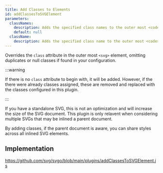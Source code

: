```yaml
---
title: Add Classes to Elements
id: addClassesToSVGElement
parameters:
  classNames:
    description: Adds the specified class names to the outer most <code>&lt;svg&gt;</code> element.
    default: null
  className:
    description: Adds the specified class name to the outer most <code>&lt;svg&gt;</code> element. If <code>classNames</code> is specified, this is ignored.
---
```


<!--@include: ../parts/header.md-->

Overrides the `class` attribute in the outer most `<svg>` element, omitting duplicates or null classes if found in your configuration.

:::warning

If there is no `class` attribute to begin with, it will be added. However, if the there were already classes assigned, these are removed and replaced with the classes configured in this plugin.

:::

If you have a standalone SVG, this is not an optimization and will increase the size of the SVG document. This plugin is only relavent when considering multiple SVGs that may be inlined a parent document.

By adding classes, if the parent document is aware, you can share styles across all inlined SVG elements.

<!--@include: ../parts/plugin.md-->

## Implementation

https://github.com/svg/svgo/blob/main/plugins/addClassesToSVGElement.js
